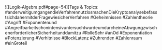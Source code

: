 
![[Logik-Algebra.pdf#page=54]]Tags & Topics:
   #anderweitigumgangendieVerfahrennutzlosmachenDieKryptoanalysebefasstsichdahermitderFragewiesicherVerfahren
   #Geheimnissen
   #Zahlentheorie
   #Angriff
   #Exponentenund
   #AngreifbarkeitschonintensivuntersuchtwurdeumdurcheineAbwgungzwischenerforderlicherSicherheitunddamitzu
   #RolleSehr
   #anOd
   #Exponentiation
   #Potenzierung
   #Verhltnisse
   #BlockLatenz
   #Zuhrenden
   #Zahlenraum
   #einGroteil